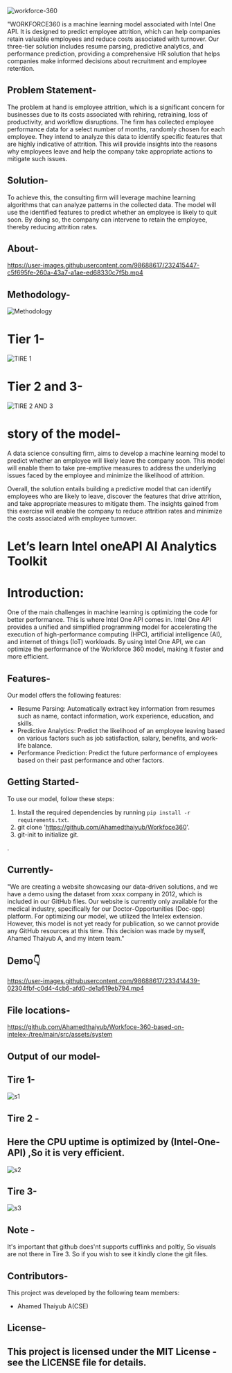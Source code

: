 



![workforce-360](https://github.com/Ahamedthaiyub/Workfoce360/blob/main/Screenshot%20(266).png?raw=true)


"WORKFORCE360 is a machine learning model associated with Intel One API. It is designed to predict employee attrition, which can help companies retain valuable employees and reduce costs associated with turnover. Our three-tier solution includes resume parsing, predictive analytics, and performance prediction, providing a comprehensive HR solution that helps companies make informed decisions about recruitment and employee retention. 
## Problem Statement-

The problem at hand is employee attrition, which is a significant concern for businesses due to its costs associated with rehiring, retraining, loss of productivity, and workflow disruptions. The firm has collected employee performance data for a select number of months, randomly chosen for each employee. They intend to analyze this data to identify specific features that are highly indicative of attrition. This will provide insights into the reasons why employees leave and help the company take appropriate actions to mitigate such issues.


## Solution-

To achieve this, the consulting firm will leverage machine learning algorithms that can analyze patterns in the collected data. The model will use the identified features to predict whether an employee is likely to quit soon. By doing so, the company can intervene to retain the employee, thereby reducing attrition rates.

## About-


https://user-images.githubusercontent.com/98688617/232415447-c5f695fe-260a-43a7-a1ae-ed68330c7f5b.mp4

## Methodology-
![Methodology](https://github.com/Ahamedthaiyub/Workfoce360/blob/main/Screenshot%20(267).png?raw=true)

# Tier 1-

![TIRE 1](https://github.com/Ahamedthaiyub/Workfoce360/blob/main/objects/Screenshot%20(252).png?raw=true)

# Tier 2 and 3-

![TIRE 2 AND 3](https://github.com/Ahamedthaiyub/Workfoce360/blob/main/objects/Screenshot%20(251).png?raw=true)


# story of the model-

 A data science consulting firm, aims to develop a machine learning model to predict whether an employee will likely leave the company soon. This model will enable them to take pre-emptive measures to address the underlying issues faced by the employee and minimize the likelihood of attrition.



Overall, the solution entails building a predictive model that can identify employees who are likely to leave, discover the features that drive attrition, and take appropriate measures to mitigate them. The insights gained from this exercise will enable the company to reduce attrition rates and minimize the costs associated with employee turnover.

# Let’s learn Intel oneAPI AI Analytics Toolkit​
# Introduction:

One of the main challenges in machine learning is optimizing the code for better performance. This is where Intel One API comes in. Intel One API provides a unified and simplified programming model for accelerating the execution of high-performance computing (HPC), artificial intelligence (AI), and internet of things (IoT) workloads. By using Intel One API, we can optimize the performance of the Workforce 360 model, making it faster and more efficient.



## Features-

Our model offers the following features:

- Resume Parsing: Automatically extract key information from resumes such as name, contact information, work experience, education, and skills.
- Predictive Analytics: Predict the likelihood of an employee leaving based on various factors such as job satisfaction, salary, benefits, and work-life balance.
- Performance Prediction: Predict the future performance of employees based on their past performance and other factors.

## Getting Started-

To use our model, follow these steps:

1. Install the required dependencies by running `pip install -r requirements.txt`.
2. git clone 'https://github.com/Ahamedthaiyub/Workfoce360'.
3. git-init to initialize git.


.





## Currently-
"We are creating a website showcasing our data-driven solutions, and we have a demo using the dataset from xxxx company in 2012, which is included in our GitHub files. Our website is currently only available for the medical industry, specifically for our Doctor-Opportunities (Doc-opp) platform. For optimizing our model, we utilized the Intelex extension. However, this model is not yet ready for publication, so we cannot provide any GitHub resources at this time. This decision was made by myself, Ahamed Thaiyub A, and my intern team."
## Demo👇



https://user-images.githubusercontent.com/98688617/233414439-02304fbf-c0d4-4cb6-afd0-de1a619eb794.mp4


## File locations-


https://github.com/Ahamedthaiyub/Workfoce-360-based-on-intelex-/tree/main/src/assets/system

## Output of our model-
## Tire 1-
![s1](https://github.com/Ahamedthaiyub/Workfoce360/blob/main/objects/Screenshot%20(258).png?raw=true)
## Tire 2 -
## Here the CPU uptime is optimized by (Intel-One-API) ,So it is very efficient.

![s2](https://github.com/Ahamedthaiyub/Workfoce360/blob/main/objects/Screenshot%20(257).png?raw=true)
## Tire 3-
![s3](https://github.com/Ahamedthaiyub/Workfoce360/blob/main/objects/Screenshot%20(256).png?raw=true)

## Note -
It's important that github does'nt supports cufflinks and poltly, So visuals are not there in  Tire 3. So if you wish to see it kindly clone the git files.

## Contributors-

This project was developed by the following team members:

- Ahamed Thaiyub A(CSE)


## License-

This project is licensed under the MIT License - see the LICENSE file for details.
---------------------------------------------------------------------------------------------------------------------------------------------------
